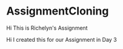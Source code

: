 # AssignmentCloning
Hi This is Richelyn's Assignment

Hi I created this for our Assignment in Day 3

